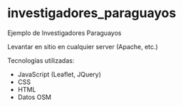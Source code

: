 # investigadores_paraguayos
Ejemplo de Investigadores Paraguayos

Levantar en sitio en cualquier server (Apache, etc.)

Tecnologías utilizadas:
- JavaScript (Leaflet, JQuery)
- CSS
- HTML
- Datos OSM